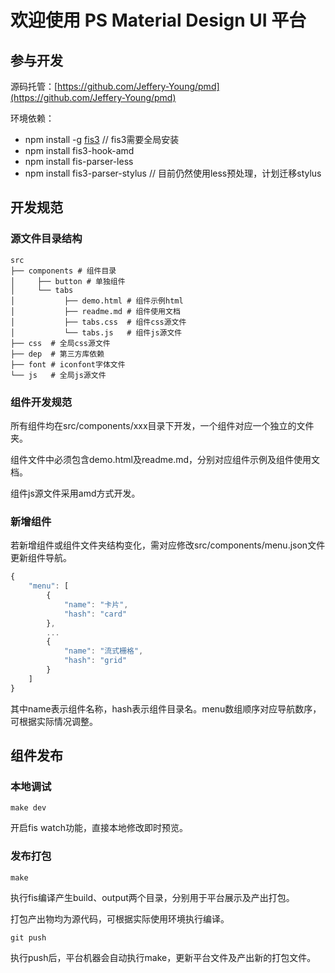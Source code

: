 # 欢迎使用 PS Material Design UI 平台


## 参与开发

源码托管：[https://github.com/Jeffery-Young/pmd](https://github.com/Jeffery-Young/pmd)
    
环境依赖：

* npm install -g [fis3](http://fis.baidu.com/fis3/index.html)   // fis3需要全局安装
* npm install fis3-hook-amd
* npm install fis-parser-less
* npm install fis3-parser-stylus    // 目前仍然使用less预处理，计划迁移stylus


## 开发规范

### 源文件目录结构

``` shell
src
├── components # 组件目录
│     ├── button # 单独组件
│     └── tabs
│           ├── demo.html # 组件示例html
│           ├── readme.md # 组件使用文档
│           ├── tabs.css  # 组件css源文件
│           └── tabs.js   # 组件js源文件
├── css  # 全局css源文件
├── dep  # 第三方库依赖
├── font # iconfont字体文件
└── js   # 全局js源文件
```

### 组件开发规范

所有组件均在src/components/xxx目录下开发，一个组件对应一个独立的文件夹。

组件文件中必须包含demo.html及readme.md，分别对应组件示例及组件使用文档。

组件js源文件采用amd方式开发。

### 新增组件

若新增组件或组件文件夹结构变化，需对应修改src/components/menu.json文件更新组件导航。

``` javascript
{
    "menu": [
        {
            "name": "卡片",
            "hash": "card"
        },
        ...
        {
            "name": "流式栅格",
            "hash": "grid"
        }
    ]
}
```
其中name表示组件名称，hash表示组件目录名。menu数组顺序对应导航数序，可根据实际情况调整。


## 组件发布

### 本地调试

``` shell
make dev
```
开启fis watch功能，直接本地修改即时预览。


### 发布打包

``` shell
make
```
执行fis编译产生build、output两个目录，分别用于平台展示及产出打包。

打包产出物均为源代码，可根据实际使用环境执行编译。

``` shell
git push
```
执行push后，平台机器会自动执行make，更新平台文件及产出新的打包文件。
